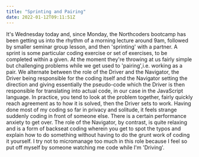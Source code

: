 ```yaml
---
title: "Sprinting and Pairing"
date: 2022-01-12T09:11:51Z
---
```


It's Wednesday today and, since Monday, the Northcoders bootcamp has been getting us into the rhythm of a morning lecture around 9am, followed by smaller seminar group lesson, and then 'sprinting' with a partner. A sprint is some particular coding exercise or set of exercises, to be completed within a given. At the moment they're throwing at us fairly simple but challenging problems while we get used to 'pairing',i.e. working as a pair. We alternate between the role of the Driver and the Navigator, the Driver being responsible for the coding itself and the Navigator setting the direction and giving essentially the pseudo-code which the Driver is then responsible for translating into actual code, in our case in the JavaScript language. In practice, you tend to look at the problem together, fairly quickly reach agreement as to how it is solved, then the Driver sets to work. Having done most of my coding so far in privacy and solitude, it feels strange suddenly coding in front of someone else. There is a certain performance anxiety to get over. The role of the Navigator, by contrast, is quite relaxing and is a form of backseat coding wherein you get to spot the typos and explain how to do something without having to do the grunt work of coding it yourself. I try not to micromanage too much in this role because I feel so put off myself by someone watching me code while I'm 'Driving'.

